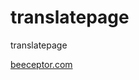 # translatepage
translatepage


[beeceptor.com](https://beeceptor.com/docs/sample-api-for-testing/)
